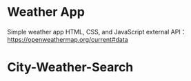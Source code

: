 # Weather App


Simple weather app HTML, CSS, and JavaScript
external API： https://openweathermap.org/current#data


# City-Weather-Search
